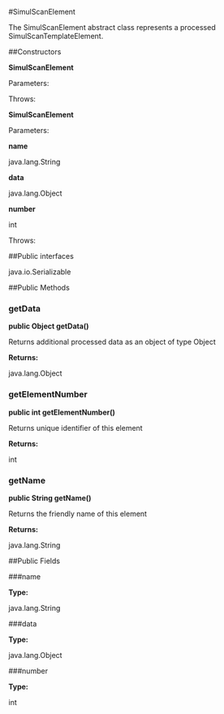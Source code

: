 #SimulScanElement

The SimulScanElement abstract class represents a processed SimulScanTemplateElement.



##Constructors

**SimulScanElement**



Parameters:

Throws:

**SimulScanElement**



Parameters:

**name**



java.lang.String

**data**



java.lang.Object

**number**



int

Throws:

##Public interfaces

java.io.Serializable

##Public Methods

### getData

**public Object getData()**

Returns additional processed data as an object of type Object

**Returns:**

java.lang.Object

### getElementNumber

**public int getElementNumber()**

Returns unique identifier of this element

**Returns:**

int

### getName

**public String getName()**

Returns the friendly name of this element

**Returns:**

java.lang.String

##Public Fields

###name



**Type:**

java.lang.String

###data



**Type:**

java.lang.Object

###number



**Type:**

int

